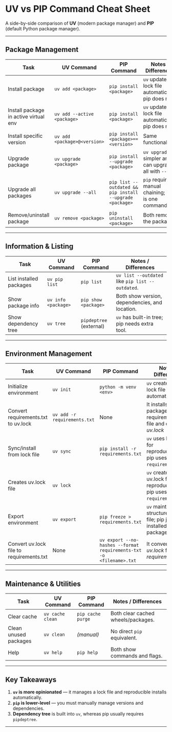# UV vs PIP Command Cheat Sheet

A side-by-side comparison of **UV** (modern package manager) and **PIP** (default Python package manager).

---

## Package Management

| **Task** | **UV Command** | **PIP Command** | **Notes / Differences** |
|----------|----------------|----------------|-----------------------|
| Install package | `uv add <package>` | `pip install <package>` | `uv` updates lock file automatically; pip does not. |
| Install package in active virtual env | `uv add --active <package>` | `pip install <package>` | `uv` updates lock file automatically; pip does not. |
| Install specific version | `uv add <package>@<version>` | `pip install <package>==<version>` | Same functionality. |
| Upgrade package | `uv upgrade <package>` | `pip install --upgrade <package>` | `uv upgrade` is simpler and can upgrade all with `--all`. |
| Upgrade all packages | `uv upgrade --all` | `pip list --outdated && pip install --upgrade <package>` | `pip` requires manual chaining; `uv` is one command. |
| Remove/uninstall package | `uv remove <package>` | `pip uninstall <package>` | Both remove the package. |

---

## Information & Listing

| **Task** | **UV Command** | **PIP Command** | **Notes / Differences** |
|----------|----------------|----------------|-----------------------|
| List installed packages | `uv pip list` | `pip list` | `uv list --outdated` like `pip list --outdated`. |
| Show package info | `uv info <package>` | `pip show <package>` | Both show version, dependencies, and location. |
| Show dependency tree | `uv tree` | `pipdeptree` (external) | `uv` has built-in tree; pip needs extra tool. |

---

## Environment Management

| **Task** | **UV Command** | **PIP Command** | **Notes / Differences** |
|----------|----------------|----------------|-----------------------|
| Initialize environment | `uv init` | `python -m venv <env>` | `uv` creates env + lock file automatically. |
| Convert requirements.txt to uv.lock | `uv add -r requirements.txt` | None | It installs packages from requirements.txt file and create *uv.lock* |
| Sync/install from lock file | `uv sync` | `pip install -r requirements.txt` | `uv` uses lock file for reproducibility; pip uses `requirements.txt`. |
| Creates uv.lock file | `uv lock` |  | `uv` creates uv.lock file for reproducibility; pip uses `requirements.txt`. |
| Export environment | `uv export` | `pip freeze > requirements.txt` | `uv` maintains structured lock file; pip just lists installed packages. |
| Convert uv.lock file to requirements.txt | None | `uv export --no-hashes --format requirements-txt -o <filename>.txt` | It converts *uv.lock* file to *requirements.txt*

---

## Maintenance & Utilities

| **Task** | **UV Command** | **PIP Command** | **Notes / Differences** |
|----------|----------------|----------------|-----------------------|
| Clear cache | `uv cache clean` | `pip cache purge` | Both clear cached wheels/packages. |
| Clean unused packages | `uv clean` | *(manual)* | No direct `pip` equivalent. |
| Help | `uv help` | `pip help` | Both show commands and flags. |

---

## Key Takeaways
1. **`uv` is more opinionated** — it manages a lock file and reproducible installs automatically.  
2. **`pip` is lower-level** — you must manually manage versions and dependencies.  
3. **Dependency tree** is built into `uv`, whereas pip usually requires `pipdeptree`.  

---
